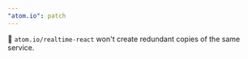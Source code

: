 ```yaml
---
"atom.io": patch
---
```


🐛 `atom.io/realtime-react` won't create redundant copies of the same service.
